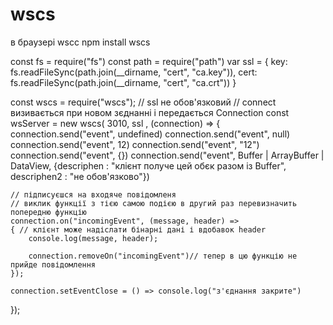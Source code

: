 # wscs
в браузері wscc
npm install wscs


const fs = require("fs")
const path = require("path")
 var ssl = { 
        key: fs.readFileSync(path.join(__dirname, "cert", "ca.key")),
        cert: fs.readFileSync(path.join(__dirname, "cert", "ca.crt")) 
    }    


const wscs = require("wscs");
// ssl не обов'язковий 
// connect визивається при новом зєднанні і передається Connection
const wsServer =  new wscs( 3010, ssl , (connection)  =>
{
    connection.send("event", undefined)
    connection.send("event", null)
    connection.send("event", 12)
    connection.send("event", "12")
    connection.send("event", {})
    connection.send("event", Buffer | ArrayBuffer | DataView, {descriphen  : "клієнт получе цей обєк разом із Buffer", descriphen2 : "не обов'язково"})


    
    
    
    // підписуєшся на входяче повідомленя
    // виклик функції з тією самою подією в другий раз перевизначить попередню функцію
    connection.on("incomingEvent", (message, header) =>
    { // клієнт може надіслати бінарні дані і вдобавок header
        console.log(message, header);

        connection.removeOn("incomingEvent")// тепер в цю функцію не прийде повідомлення
    });

    connection.setEventClose = () => console.log("з'єднання закрите")
});

